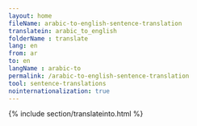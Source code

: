 ```yaml
---
layout: home
fileName: arabic-to-english-sentence-translation
translatein: arabic_to_english
folderName : translate
lang: en
from: ar
to: en
langName : arabic-to
permalink: /arabic-to-english-sentence-translation
tool: sentence-translations
nointernationalization: true
---
```

{% include section/translateinto.html %}
